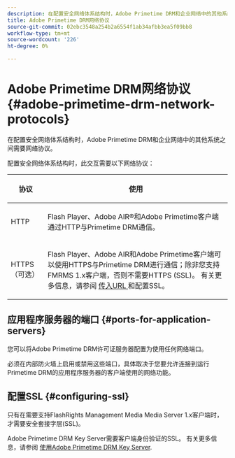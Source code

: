 ```yaml
---
description: 在配置安全网络体系结构时，Adobe Primetime DRM和企业网络中的其他系统之间需要网络协议。
title: Adobe Primetime DRM网络协议
source-git-commit: 02ebc3548a254b2a6554f1ab34afbb3ea5f09bb8
workflow-type: tm+mt
source-wordcount: '226'
ht-degree: 0%

---
```


# Adobe Primetime DRM网络协议 {#adobe-primetime-drm-network-protocols}

在配置安全网络体系结构时，Adobe Primetime DRM和企业网络中的其他系统之间需要网络协议。

配置安全网络体系结构时，此交互需要以下网络协议：

<table frame="all" colsep="1" rowsep="1" class="+ topic/table adobe-d/table " id="table_itc_33z_n4"> 
 <thead class="- topic/thead "> 
  <tr rowsep="1" class="- topic/row "> 
   <th colname="1" class="- topic/entry entry"> <p class="- topic/p ">协议 </p> </th> 
   <th colname="2" class="- topic/entry entry"> <p class="- topic/p ">使用 </p> </th> 
  </tr> 
 </thead>
 <tbody class="- topic/tbody "> 
  <tr rowsep="1" class="- topic/row "> 
   <td colname="1" class="- topic/entry "> <p class="- topic/p ">HTTP </p> </td> 
   <td colname="2" class="- topic/entry "> <p class="- topic/p ">Flash Player、Adobe AIR®和Adobe Primetime客户端通过HTTP与Primetime DRM通信。 </p> </td> 
  </tr> 
  <tr rowsep="0" class="- topic/row "> 
   <td colname="1" class="- topic/entry "> <p class="- topic/p ">HTTPS（可选） </p> </td> 
   <td colname="2" class="- topic/entry "> <p class="- topic/p ">Flash Player、Adobe AIR和Adobe Primetime客户端可以使用HTTPS与Primetime DRM进行通信；除非您支持FMRMS 1.x客户端，否则不需要HTTPS (SSL)。 有关更多信息，请参阅 <a href="../../secure-deployment-guidelines/overview/network-topology-firewall-rules.md" format="dita" scope="local"> 传入URL </a> 和配置SSL。 </p> </td> 
  </tr> 
 </tbody> 
</table>

## 应用程序服务器的端口 {#ports-for-application-servers}

您可以将Adobe Primetime DRM许可证服务器配置为使用任何网络端口。

必须在内部防火墙上启用或禁用这些端口，具体取决于您要允许连接到运行Primetime DRM的应用程序服务器的客户端使用的网络功能。

## 配置SSL {#configuring-ssl}

只有在需要支持FlashRights Management Media Media Server 1.x客户端时，才需要安全套接字层(SSL)。

Adobe Primetime DRM Key Server需要客户端身份验证的SSL。 有关更多信息，请参阅 [使用Adobe Primetime DRM Key Server](../../using-the-drm-key-server/requirements.md).
